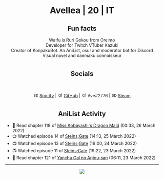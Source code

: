 <h1 align="center">
Avellea | 20 | IT
</h1>



<h2 align="center">
Fun facts
</h2>

<p align="center">
Waifu is Ruri Gokou from Oreimo<br>
Developer for Twitch VTuber Kazuki<br>
Creator of KonpakuBot. An AniList, osu! and moderator bot for Discord<br>
Visual novel and danmaku connoisseur
</p>

<h1>
<h2 align="center">Socials</h2>
<br>
<p align="center">
<img src="https://open.scdn.co/cdn/images/favicon.5cb2bd30.ico" alt="spotify logo" width="16"> <a href="https://open.spotify.com/user/2r8tkjt7qlh7uo7k06z43t63a">Spotify</a> | <img src="https://github.com/fluidicon.png" alt="github logo" width="16"> <a href="https://github.com/Avellea">GitHub</a> | <img src="https://i.imgur.com/ywxedYu.png" alt="github logo" width="16"> Ave#2776 | <img src="https://store.steampowered.com/favicon.ico" alt="spotify logo" width="16"> <a href="https://steamcommunity.com/id/Avellea/">Steam</a>
</p>
<h1>

<h2 align="center">AniList Activity</h2>

<!-- ANILIST_ACTIVITY:start -->

-   📖 Read chapter 118 of [Miss Kobayashi's Dragon Maid](https://anilist.co/manga/86303) (00:33, 26 March 2022)
-   📺 Watched episode 14 of [Steins;Gate](https://anilist.co/anime/9253) (14:13, 25 March 2022)
-   📺 Watched episode 13 of [Steins;Gate](https://anilist.co/anime/9253) (19:00, 24 March 2022)
-   📺 Watched episode 11 of [Steins;Gate](https://anilist.co/anime/9253) (19:22, 23 March 2022)
-   📖 Read chapter 121 of [Yancha Gal no Anjou-san](https://anilist.co/manga/101315) (06:11, 23 March 2022)

<!-- ANILIST_ACTIVITY:end -->


---



<p align="center">
<img src="https://i.pinimg.com/originals/5f/95/04/5f9504eb5a7d27ec7a6121b9e9aa48b3.gif">
<p>
